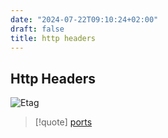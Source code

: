 ```yaml
---
date: "2024-07-22T09:10:24+02:00"
draft: false
title: http headers
---
```


## Http Headers

![Etag](/Etag)

> \[!quote\] [ports](/ports/ports)

